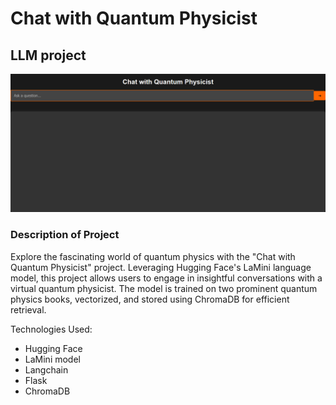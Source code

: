 
# Chat with Quantum Physicist
## LLM project


![App Screenshot](https://github.com/MorningStarTM/chat-with-quantumPhysicist/blob/main/assets/Capture.PNG?raw=true)


### Description of Project
Explore the fascinating world of quantum physics with the "Chat with Quantum Physicist" project. Leveraging Hugging Face's LaMini language model, this project allows users to engage in insightful conversations with a virtual quantum physicist. The model is trained on two prominent quantum physics books, vectorized, and stored using ChromaDB for efficient retrieval.

Technologies Used:
* Hugging Face 
* LaMini model
* Langchain 
* Flask
* ChromaDB 
